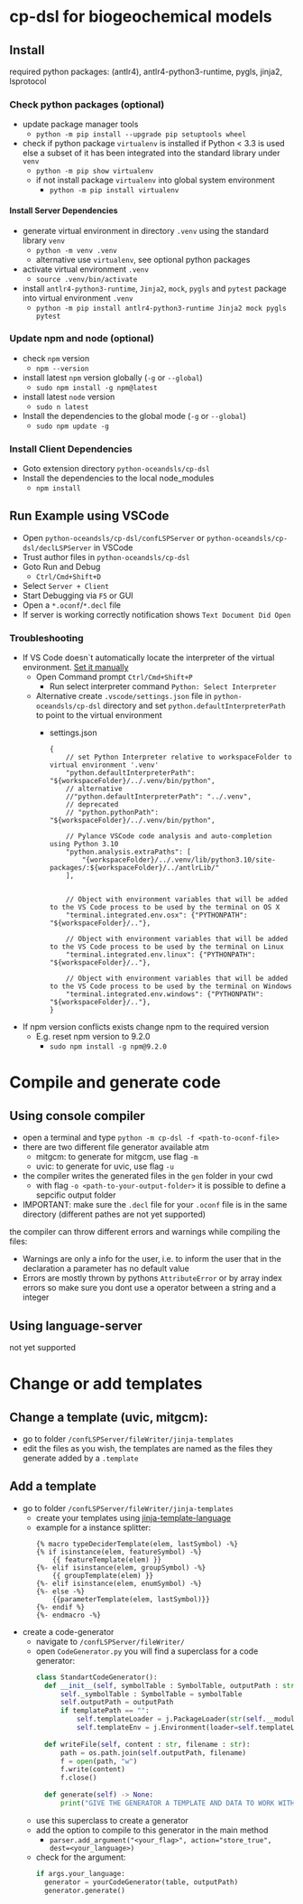 # cp-dsl for biogeochemical models

## Install
required python packages: (antlr4), antlr4-python3-runtime, pygls, jinja2, lsprotocol
### Check python packages (optional)
- update package manager tools
  - `python -m pip install --upgrade pip setuptools wheel`
- check if python package `virtualenv` is installed if Python < 3.3 is used else a subset of it has been integrated into the standard library under `venv`
  - `python -m pip show virtualenv`
  - if not install package `virtualenv` into global system environment
    - `python -m pip install virtualenv`

#### Install Server Dependencies
- generate virtual environment in directory `.venv` using the standard library `venv`
  - `python -m venv .venv`
  - alternative use `virtualenv`, see optional python packages
- activate virtual environment `.venv`
  - `source .venv/bin/activate`
- install `antlr4-python3-runtime`, `Jinja2`, `mock`, `pygls` and `pytest` package into virtual environment `.venv`
  - `python -m pip install antlr4-python3-runtime Jinja2 mock pygls pytest`


### Update npm and node (optional)
- check `npm` version
  - `npm --version`
- install latest `npm` version globally (`-g` or `--global`)
  - `sudo npm install -g npm@latest`
- install latest `node` version
  - `sudo n latest`
- Install the dependencies to the global mode (`-g` or `--global`)
  - `sudo npm update -g`

### Install Client Dependencies

- Goto extension directory `python-oceandsls/cp-dsl`
- Install the dependencies to the local node_modules 
  - `npm install`

## Run Example using VSCode

- Open `python-oceandsls/cp-dsl/confLSPServer` or `python-oceandsls/cp-dsl/declLSPServer` in VSCode
- Trust author files in `python-oceandsls/cp-dsl`
- Goto Run and Debug
  - `Ctrl/Cmd+Shift+D`
- Select `Server + Client`
- Start Debugging via `F5` or GUI
- Open a `*.oconf`/`*.decl` file
- If server is working correctly notification shows `Text Document Did Open`

### Troubleshooting

- If VS Code doesn`t automatically locate the interpreter of the virtual environment. [Set it manually](https://code.visualstudio.com/docs/python/environments#_manually-specify-an-interpreter)
  - Open Command prompt
  `Ctrl/Cmd+Shift+P`
    - Run select interpreter command
  `Python: Select Interpreter`
  - Alternative create `.vscode/settings.json` file in `python-oceandsls/cp-dsl` directory and set `python.defaultInterpreterPath` to point to the virtual environment
    - settings.json

          {
              // set Python Interpreter relative to workspaceFolder to virtual environment '.venv'
              "python.defaultInterpreterPath": "${workspaceFolder}/../.venv/bin/python",
              // alternative
              //"python.defaultInterpreterPath": "../.venv",
              // deprecated
              // "python.pythonPath": "${workspaceFolder}/../.venv/bin/python",

              // Pylance VSCode code analysis and auto-completion using Python 3.10
              "python.analysis.extraPaths": [
                  "{workspaceFolder}/../.venv/lib/python3.10/site-packages/:${workspaceFolder}/../antlrLib/"
              ],


              // Object with environment variables that will be added to the VS Code process to be used by the terminal on OS X
              "terminal.integrated.env.osx": {"PYTHONPATH": "${workspaceFolder}/.."},

              // Object with environment variables that will be added to the VS Code process to be used by the terminal on Linux
              "terminal.integrated.env.linux": {"PYTHONPATH": "${workspaceFolder}/.."},

              // Object with environment variables that will be added to the VS Code process to be used by the terminal on Windows
              "terminal.integrated.env.windows": {"PYTHONPATH": "${workspaceFolder}/.."},
          }

- If npm version conflicts exists change npm to the required version
  - E.g. reset npm version to 9.2.0
    - `sudo npm install -g npm@9.2.0`

# Compile and generate code

## Using console compiler
- open a terminal and type `python -m cp-dsl -f <path-to-oconf-file>`
- there are two different file generator available atm
  - mitgcm: to generate for mitgcm, use flag `-m`
  - uvic: to generate for uvic, use flag `-u`
- the compiler writes the generated files in the `gen` folder in your cwd
  - with flag `-o <path-to-your-output-folder>` it is possible to define a sepcific output folder
- IMPORTANT: make sure the `.decl` file for your `.oconf` file is in the same directory (different pathes are not yet supported)

the compiler can throw different errors and warnings while compiling the files:
- Warnings are only a info for the user, i.e. to inform the user that in the declaration a parameter has no default value
- Errors are mostly thrown by pythons `AttributeError` or by array index errors so make sure you dont use a operator between a string and a integer

## Using language-server
not yet supported

# Change or add templates

## Change a template (uvic, mitgcm):
- go to folder `/confLSPServer/fileWriter/jinja-templates`
- edit the files as you wish, the templates are named as the files they generate added by a `.template`

## Add a template
- go to folder `/confLSPServer/fileWriter/jinja-templates`
  - create your templates using [jinja-template-language](https://jinja.palletsprojects.com/en/3.1.x/)
  - example for a instance splitter:
    ```jinja
    {% macro typeDeciderTemplate(elem, lastSymbol) -%}
    {% if isinstance(elem, featureSymbol) -%}
        {{ featureTemplate(elem) }}
    {%- elif isinstance(elem, groupSymbol) -%}
        {{ groupTemplate(elem) }}
    {%- elif isinstance(elem, enumSymbol) -%}
    {%- else -%}
        {{parameterTemplate(elem, lastSymbol)}}
    {%- endif %}
    {%- endmacro -%}
    ```
- create a code-generator
  - navigate to `/confLSPServer/fileWriter/`
  - open `CodeGenerator.py` you will find a superclass for a code generator:
    ```python
    class StandartCodeGenerator():
      def __init__(self, symbolTable : SymbolTable, outputPath : str, templatePath = "") -> None:
          self._symbolTable : SymbolTable = symbolTable
          self.outputPath = outputPath
          if templatePath == "":
              self.templateLoader = j.PackageLoader(str(self.__module__), "<your_path>")
              self.templateEnv = j.Environment(loader=self.templateLoader)
          
      def writeFile(self, content : str, filename : str):
          path = os.path.join(self.outputPath, filename)
          f = open(path, "w")
          f.write(content)
          f.close()
      
      def generate(self) -> None:
          print("GIVE THE GENERATOR A TEMPLATE AND DATA TO WORK WITH")
    ```
  - use this superclass to create a generator
  - add the option to compile to this generator in the main method
    - `parser.add_argument("<your_flag>", action="store_true", dest=<your_language>)`
  - check for the argument:
    ```python
    if args.your_language:
      generator = yourCodeGenerator(table, outputPath)
      generator.generate()
    ```
